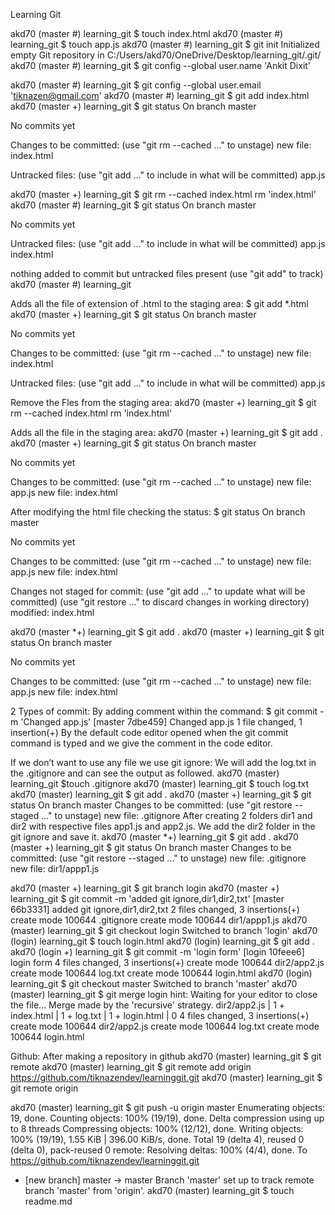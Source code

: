 
Learning Git 


akd70 (master #) learning_git
$ touch index.html
akd70 (master #) learning_git
$ touch app.js
akd70 (master #) learning_git
$ git init
Initialized empty Git repository in C:/Users/akd70/OneDrive/Desktop/learning_git/.git/
akd70 (master #) learning_git
$ git config --global user.name 'Ankit Dixit'

akd70 (master #) learning_git
$ git config --global user.email 'tiknazen@gmail.com'
akd70 (master #) learning_git
$ git add index.html
akd70 (master +) learning_git
$ git status
On branch master

No commits yet

Changes to be committed:
  (use "git rm --cached <file>..." to unstage)
        new file:   index.html

Untracked files:
  (use "git add <file>..." to include in what will be committed)
        app.js

akd70 (master +) learning_git
$ git rm --cached index.html
rm 'index.html'
akd70 (master #) learning_git
$ git status
On branch master

No commits yet

Untracked files:
  (use "git add <file>..." to include in what will be committed)
        app.js
        index.html

nothing added to commit but untracked files present (use "git add" to track)
akd70 (master #) learning_git

Adds all the file of extension of .html to the staging area:
$ git add *.html
akd70 (master +) learning_git
$ git status
On branch master

No commits yet

Changes to be committed:
  (use "git rm --cached <file>..." to unstage)
        new file:   index.html

Untracked files:
  (use "git add <file>..." to include in what will be committed)
        app.js


Remove the Fles from the staging area:
akd70 (master +) learning_git
$ git rm --cached index.html
rm 'index.html'


Adds all the file in the staging area: 
akd70 (master +) learning_git
$ git add .
akd70 (master +) learning_git
$ git status
On branch master

No commits yet

Changes to be committed:
  (use "git rm --cached <file>..." to unstage)
        new file:   app.js
        new file:   index.html

After modifying the html file checking the status:
$ git status
On branch master

No commits yet

Changes to be committed:
  (use "git rm --cached <file>..." to unstage)
        new file:   app.js
        new file:   index.html

Changes not staged for commit:
  (use "git add <file>..." to update what will be committed)
  (use "git restore <file>..." to discard changes in working directory)
        modified:   index.html



akd70 (master *+) learning_git
$ git add .
akd70 (master +) learning_git
$ git status
On branch master

No commits yet

Changes to be committed:
  (use "git rm --cached <file>..." to unstage)
        new file:   app.js
        new file:   index.html

2 Types of commit:
By adding comment within the command:
$ git commit -m 'Changed app.js'
[master 7dbe459] Changed app.js
 1 file changed, 1 insertion(+)
By the default code editor opened when the git commit command is typed and we give the comment in the code editor.

If we don’t want to use any file we use git ignore:
We will add the log.txt in the .gitignore and can see the output as followed.
akd70 (master) learning_git
$touch .gitignore
akd70 (master) learning_git
$ touch log.txt
akd70 (master) learning_git
$ git add .
akd70 (master +) learning_git
$ git status
On branch master
Changes to be committed:
  (use "git restore --staged <file>..." to unstage)
        new file:   .gitignore
After creating 2 folders dir1 and dir2 with respective files app1.js and app2.js. We add the dir2 folder in the git ignore and save it.
akd70 (master *+) learning_git
$ git add .
akd70 (master +) learning_git
$ git status
On branch master
Changes to be committed:
  (use "git restore --staged <file>..." to unstage)
        new file:   .gitignore
        new file:   dir1/appp1.js


akd70 (master +) learning_git
$ git branch login
akd70 (master +) learning_git
$ git commit -m 'added git ignore,dir1,dir2,txt'
[master 66b3331] added git ignore,dir1,dir2,txt
 2 files changed, 3 insertions(+)
 create mode 100644 .gitignore
 create mode 100644 dir1/appp1.js
akd70 (master) learning_git
$ git checkout login
Switched to branch 'login'
akd70 (login) learning_git
$ touch login.html
akd70 (login) learning_git
$ git add .
akd70 (login +) learning_git
$ git commit -m 'login form'
[login 10feee6] login form
 4 files changed, 3 insertions(+)
 create mode 100644 dir2/app2.js
 create mode 100644 log.txt
 create mode 100644 login.html
akd70 (login) learning_git
$ git checkout master
Switched to branch 'master'
akd70 (master) learning_git
$ git merge login
hint: Waiting for your editor to close the file...
Merge made by the 'recursive' strategy.
 dir2/app2.js | 1 +
 index.html   | 1 +
 log.txt      | 1 +
 login.html   | 0
 4 files changed, 3 insertions(+)
 create mode 100644 dir2/app2.js
 create mode 100644 log.txt
 create mode 100644 login.html





Github:
After making a repository in github
akd70 (master) learning_git
$ git remote
akd70 (master) learning_git
$ git remote add origin https://github.com/tiknazendev/learninggit.git
akd70 (master) learning_git
$ git remote
origin

akd70 (master) learning_git
$ git push -u origin master
Enumerating objects: 19, done.
Counting objects: 100% (19/19), done.
Delta compression using up to 8 threads
Compressing objects: 100% (12/12), done.
Writing objects: 100% (19/19), 1.55 KiB | 396.00 KiB/s, done.
Total 19 (delta 4), reused 0 (delta 0), pack-reused 0
remote: Resolving deltas: 100% (4/4), done.
To https://github.com/tiknazendev/learninggit.git
 * [new branch]      master -> master
Branch 'master' set up to track remote branch 'master' from 'origin'.
akd70 (master) learning_git
$ touch readme.md


